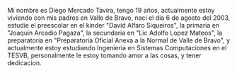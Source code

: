 Mi nombre es Diego Mercado Tavira, tengo 19 años, actualmente estoy viviendo con mis padres en Valle de Bravo, naci el dia 6 de agosto del 2003, estudie el preescolar en 
el kinder "David Alfaro Siqueiros", la primaria en "Joaquin Arcadio Pagaza", la secundaria  en "Lic Adolfo Lopez Mateos", la preparatoria en "Preparatoria Oficial Anexa a la Normal 
de Valle de Bravo", y actualmente estoy estudiando Ingenieria en Sistemas Computaciones en el TESVB, personalmente le estoy tomando amor a las cosas, y tener dedicacion.

